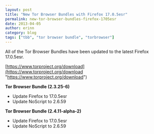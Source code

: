 ```yaml
---
layout: post
title: "New Tor Browser Bundles with Firefox 17.0.5esr"
permalink: new-tor-browser-bundles-firefox-1705esr
date: 2013-04-05
author: erinn
category: blog
tags: ["tbb", "tor browser bundle", "torbrowser"]
---
```


All of the Tor Browser Bundles have been updated to the latest Firefox 17.0.5esr.

[https://www.torproject.org/download](https://www.torproject.org/download "https://www.torproject.org/download")

**Tor Browser Bundle (2.3.25-6)**

- Update Firefox to 17.0.5esr
- Update NoScript to 2.6.59

**Tor Browser Bundle (2.4.11-alpha-2)**

- Update Firefox to 17.0.5esr
- Update NoScript to 2.6.59

